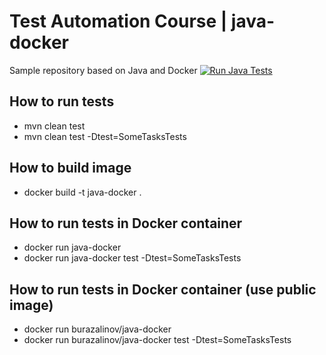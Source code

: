 # Test Automation Course | java-docker
Sample repository based on Java and Docker
[![Run Java Tests](https://github.com/BurhanH/TestAutomationCourse-java-docker/actions/workflows/run-tests.yml/badge.svg)](https://github.com/BurhanH/TestAutomationCourse-java-docker/actions/workflows/run-tests.yml)

## How to run tests
- mvn clean test
- mvn clean test -Dtest=SomeTasksTests

## How to build image
- docker build -t java-docker .

## How to run tests in Docker container
- docker run java-docker
- docker run java-docker test -Dtest=SomeTasksTests

## How to run tests in Docker container (use public image)
- docker run burazalinov/java-docker
- docker run burazalinov/java-docker test -Dtest=SomeTasksTests
